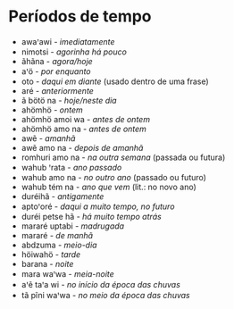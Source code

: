 # Períodos de tempo

- awaꞌawi - *imediatamente*
- nimotsi - *agorinha há pouco*
- ãhãna - *agora/hoje*
- aꞌö - *por enquanto*
- oto - *daqui em diante* (usado dentro de uma frase)
- aré - *anteriormente*
- ã bötö na - *hoje/neste dia*
- ahömhö - *ontem*
- ahömhö amoi wa - *antes de ontem*
- ahömhö amo na - *antes de ontem*
- awẽ - *amanhã*
- awẽ amo na - *depois de amanhã*
- romhuri amo na - *na outra semana* (passada ou futura)
- wahub ꞌrata - *ano passado*
- wahub amo na - *no outro ano* (passado ou futuro)
- wahub tém na - *ano que vem* (lit.: no novo ano)
- duréihã - *antigamente*
- aptoꞌoré - *daqui a muito tempo, no futuro*
- duréi petse hã - *há muito tempo atrás*
- mararé uptabi - *madrugada*
- mararé - *de manhã*
- abdzuma - *meio-dia*
- höiwahö - *tarde*
- barana - *noite*
- mara waꞌwa - *meia-noite*
- aꞌẽ taꞌa wi - *no início da época das chuvas*
- tã pĩni waꞌwa - *no meio da época das chuvas*
